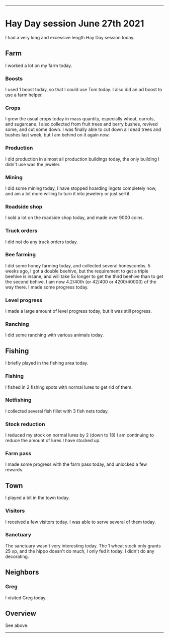 
***

# Hay Day session June 27th 2021

I had a very long and excessive length Hay Day session today.

## Farm

I worked a lot on my farm today.

### Boosts

I used 1 boost today, so that I could use Tom today. I also did an ad boost to use a farm helper.

### Crops

I grew the usual crops today in mass quantity, especially wheat, carrots, and sugarcane. I also collected from fruit trees and berry bushes, revived some, and cut some down. I was finally able to cut down all dead trees and bushes last week, but I am behind on it again now.

### Production

<!--
I did production in almost all production buildings today, as I didn't produce anything in the jeweler. I was up to normal speed on collecting and restocking production buildings.!-->

I did production in almost all production buildings today, the only building I didn't use was the jeweler.

### Mining

I did some mining today, I have stopped hoarding ingots completely now, and am a lot more willing to turn it into jewelery or just sell it.

### Roadside shop

I sold a lot on the roadside shop today, and made over 9000 coins.

### Truck orders

I did not do any truck orders today.

### Bee farming

I did some honey farming today, and collected several honeycombs. 5 weeks ago, I got a double beehive, but the requirement to get a triple beehive is insane, and will take 5x longer to get the third beehive than to get the second behive. I am now 4.2/40th (or 42/400 or 4200/40000) of the way there. I made some progress today.

### Level progress

I made a large amount of level progress today, but it was still progress.

### Ranching

I did some ranching with various animals today.

## Fishing

I briefly played in the fishing area today.

### Fishing

I fished in 2 fishing spots with normal lures to get rid of them.

### Netfishing

I collected several fish fillet with 3 fish nets today.

### Stock reduction

I reduced my stock on normal lures by 2 (down to 18) I am continuing to reduce the amount of lures I have stocked up.

### Farm pass

I made some progress with the farm pass today, and unlocked a few rewards.

## Town

I played a bit in the town today.

### Visitors

I received a few visitors today. I was able to serve several of them today.

### Sanctuary

The sanctuary wasn't very interesting today. The 1 wheat stock only grants 25 xp, and the hippo doesn't do much, I only fed it today. I didn't do any decorating.

## Neighbors

### Greg

I visited Greg today.

## Overview

See above.

***
